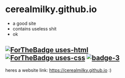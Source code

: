# cerealmilky.github.io
- a good site
- contains useless shit
- ok

[![ForTheBadge uses-html](https://img.shields.io/badge/developed%20by-retards-red.svg)](https://cerealmilky.github.io)
[![ForTheBadge uses-css](https://img.shields.io/badge/site%20created%20from-hell-darkred.svg)](https://cerealmilky.github.io)
[![badge-3](https://img.shields.io/badge/cerealmilky's%20site-up-green.svg)](https://cerealmilky.github.io)
---

heres a website link: https://cerealmilky.github.io :)
